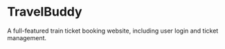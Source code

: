 # TravelBuddy
A full-featured train ticket booking website, including user login and ticket management.
